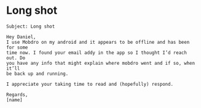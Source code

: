 # Long shot

    Subject: Long shot

    Hey Daniel,
    I use Mobdro on my android and it appears to be offline and has been for some
    time now. I found your email addy in the app so I thought I’d reach out. Do
    you have any info that might explain where mobdro went and if so, when it’ll
    be back up and running.

    I appreciate your taking time to read and (hopefully) respond.

    Regards,
    [name]
